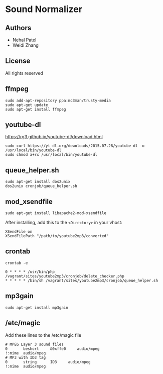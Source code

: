 Sound Normalizer
=========

Authors
----------

* Nehal Patel
* Weidi Zhang


License
--------

All rights reserved


ffmpeg
---------

```
sudo add-apt-repository ppa:mc3man/trusty-media
sudo apt-get update
sudo apt-get install ffmpeg
```


youtube-dl
----------

https://rg3.github.io/youtube-dl/download.html

```
sudo curl https://yt-dl.org/downloads/2015.07.28/youtube-dl -o /usr/local/bin/youtube-dl
sudo chmod a+rx /usr/local/bin/youtube-dl
```


queue_helper.sh
-----------------

```
sudo apt-get install dos2unix
dos2unix cronjob/queue_helper.sh
```


mod_xsendfile
----------

```
sudo apt-get install libapache2-mod-xsendfile
```

After installing, add this to the ```<Directory>``` in your vhost:

```
XSendFile on
XSendFilePath "/path/to/youtube2mp3/converted"
```

crontab
----------

```
crontab -e

0 * * * * /usr/bin/php /vagrant/sites/youtube2mp3/cronjob/delete_checker.php
* * * * * /bin/sh /vagrant/sites/youtube2mp3/cronjob/queue_helper.sh
```

mp3gain
--------

```
sudo apt-get install mp3gain
```

/etc/magic
-----------

Add these lines to the /etc/magic file

```
# MPEG Layer 3 sound files
0       beshort     &0xffe0     audio/mpeg
!:mime  audio/mpeg
# MP3 with ID3 tag
0       string      ID3     audio/mpeg
!:mime  audio/mpeg
```
